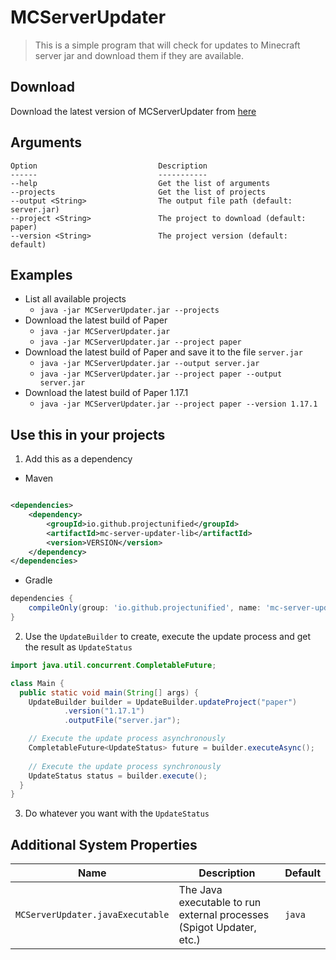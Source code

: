 # MCServerUpdater

> This is a simple program that will check for updates to Minecraft server jar and download them if they are available.

## Download

Download the latest version of MCServerUpdater
from [here](https://github.com/ProjectUnified/MCServerUpdater/releases)

## Arguments

```
Option                           Description
------                           -----------
--help                           Get the list of arguments
--projects                       Get the list of projects
--output <String>                The output file path (default: server.jar)
--project <String>               The project to download (default: paper)
--version <String>               The project version (default: default)
```

## Examples

* List all available projects
    * `java -jar MCServerUpdater.jar --projects`
* Download the latest build of Paper
    * `java -jar MCServerUpdater.jar`
    * `java -jar MCServerUpdater.jar --project paper`
* Download the latest build of Paper and save it to the file `server.jar`
    * `java -jar MCServerUpdater.jar --output server.jar`
    * `java -jar MCServerUpdater.jar --project paper --output server.jar`
* Download the latest build of Paper 1.17.1
    * `java -jar MCServerUpdater.jar --project paper --version 1.17.1`

## Use this in your projects

1. Add this as a dependency

* Maven

```xml

<dependencies>
    <dependency>
        <groupId>io.github.projectunified</groupId>
        <artifactId>mc-server-updater-lib</artifactId>
        <version>VERSION</version>
    </dependency>
</dependencies>
```

* Gradle

```groovy
dependencies {
    compileOnly(group: 'io.github.projectunified', name: 'mc-server-updater-lib', version: 'VERSION')
}
```

2. Use the `UpdateBuilder` to create, execute the update process and get the result as `UpdateStatus`

```java
import java.util.concurrent.CompletableFuture;

class Main {
  public static void main(String[] args) {
    UpdateBuilder builder = UpdateBuilder.updateProject("paper")
            .version("1.17.1")
            .outputFile("server.jar");

    // Execute the update process asynchronously
    CompletableFuture<UpdateStatus> future = builder.executeAsync();
    
    // Execute the update process synchronously
    UpdateStatus status = builder.execute();
  }
}
```

3. Do whatever you want with the `UpdateStatus`

## Additional System Properties

| Name                             | Description                                                          | Default |
|----------------------------------|----------------------------------------------------------------------|---------|
| `MCServerUpdater.javaExecutable` | The Java executable to run external processes (Spigot Updater, etc.) | `java`  |